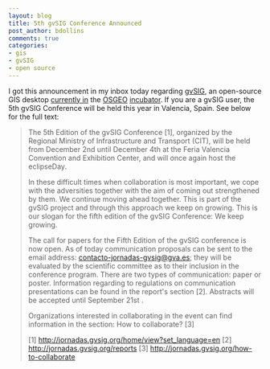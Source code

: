 ```yaml
---
layout: blog
title: 5th gvSIG Conference Announced
post_author: bdollins
comments: true
categories:
- gis
- gvSIG
- open source
---
```


I got this announcement in my inbox today regarding <a href="http://www.gvsig.gva.es/index.php?id=gvsig&amp;L=2">gvSIG</a>, an open-source GIS desktop <a href="http://www.osgeo.org/gvsig">currently in</a> the <a href="http://www.osgeo.org/">OSGEO</a> <a href="http://www.osgeo.org/incubator">incubator</a>. If you are a gvSIG user, the 5th gvSIG Conference will be held this year in Valencia, Spain. See below for the full text:

<blockquote>
The 5th Edition of the gvSIG Conference [1], organized by the Regional Ministry of Infrastructure and Transport (CIT), will be held from December 2nd until December 4th at the Feria Valencia Convention and Exhibition Center, and will once again host the eclipseDay.

In these difficult times when collaboration is most important, we cope with the adversities together with the aim of coming out strengthened by them. We continue moving ahead together. This is part of the gvSIG project and through this approach we keep on growing. This is our slogan for the fifth edition of the gvSIG Conference: We keep growing.

The call for papers for the Fifth Edition of the gvSIG conference is now open. As of today communication proposals can be sent to the email address: <a href="mailto:contacto-jornadas-gvsig@gva.es">contacto-jornadas-gvsig@gva.es</a>; they will be evaluated by the scientific committee as to their inclusion in the conference program. There are two types of communication: paper or poster. Information regarding to regulations on communication presentations can be found in the report's section [2]. Abstracts will be accepted until September 21st .

Organizations interested in collaborating in the event can find information in the section: How to collaborate? [3]


[1] <a href="http://jornadas.gvsig.org/home/view?set_language=en">http://jornadas.gvsig.org/home/view?set_language=en</a>
[2] <a href="http://jornadas.gvsig.org/reports">http://jornadas.gvsig.org/reports</a>
[3] <a href="http://jornadas.gvsig.org/how-to-collaborate">http://jornadas.gvsig.org/how-to-collaborate</a>
</blockquote>